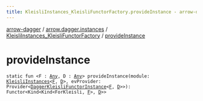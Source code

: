 ```yaml
---
title: KleisliInstances_KleisliFunctorFactory.provideInstance - arrow-dagger
---
```


[arrow-dagger](../../index.html) / [arrow.dagger.instances](../index.html) / [KleisliInstances_KleisliFunctorFactory](index.html) / [provideInstance](./provide-instance.html)

# provideInstance

`static fun <F : `[`Any`](https://kotlinlang.org/api/latest/jvm/stdlib/kotlin/-any/index.html)`, D : `[`Any`](https://kotlinlang.org/api/latest/jvm/stdlib/kotlin/-any/index.html)`> provideInstance(module: `[`KleisliInstances`](../-kleisli-instances/index.html)`<`[`F`](provide-instance.html#F)`, `[`D`](provide-instance.html#D)`>, evProvider: Provider<`[`DaggerKleisliFunctorInstance`](../-dagger-kleisli-functor-instance/index.html)`<`[`F`](provide-instance.html#F)`, `[`D`](provide-instance.html#D)`>>): Functor<Kind<Kind<ForKleisli, `[`F`](provide-instance.html#F)`>, `[`D`](provide-instance.html#D)`>>`